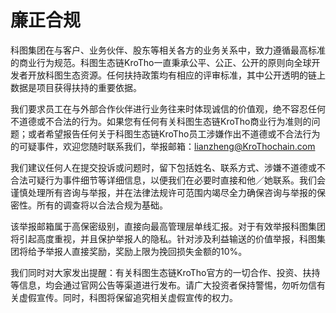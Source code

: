 # 廉正合规

科图集团在与客户、业务伙伴、股东等相关各方的业务关系中，致力遵循最高标准的商业行为规范。科图生态链KroTho一直秉承公平、公正、公开的原则向全球开发者开放科图生态资源。任何扶持政策均有相应的评审标准，其中公开透明的链上数据是项目获得扶持的重要依据。

我们要求员工在与外部合作伙伴进行业务往来时体现诚信的价值观，绝不容忍任何不道德或不合法的行为。如果您有任何有关科图生态链KroTho商业行为准则的问题；或者希望报告任何关于科图生态链KroTho员工涉嫌作出不道德或不合法行为的可疑事件，欢迎您随时联系我们，举报邮箱：lianzheng@KroThochain.com

我们建议任何人在提交投诉或问题时，留下包括姓名、联系方式、涉嫌不道德或不合法可疑行为事件细节等详细信息，以便我们在必要时直接和他／她联系。我们会谨慎处理所有咨询与举报，并在法律法规许可范围内竭尽全力确保咨询与举报的保密性。所有的调查将以合法合规为基础。

该举报邮箱属于高保密级别，直接向最高管理层单线汇报。对于有效举报科图集团将引起高度重视，并且保护举报人的隐私。针对涉及利益输送的价值举报，科图集团将给予举报人直接奖励，奖励上限为挽回损失金额的10%。

我们同时对大家发出提醒：有关科图生态链KroTho官方的一切合作、投资、扶持等信息，均会通过官网公告等渠道进行发布。请广大投资者保持警惕，勿听勿信有关虚假宣传。同时，科图将保留追究相关虚假宣传的权力。
